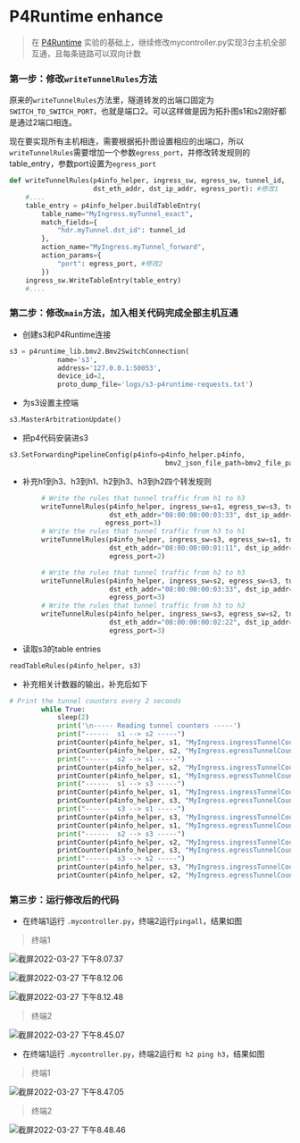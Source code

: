 # P4Runtime enhance

> 在 [P4Runtime](https://github.com/p4lang/tutorials/tree/master/exercises/p4runtime) 实验的基础上，继续修改mycontroller.py实现3台主机全部互通，且每条链路可以双向计数



### 第一步：修改`writeTunnelRules`方法

原来的`writeTunnelRules`方法里，隧道转发的出端口固定为`SWITCH_TO_SWITCH_PORT`，也就是端口2。可以这样做是因为拓扑图s1和s2刚好都是通过2端口相连。

现在要实现所有主机相连，需要根据拓扑图设置相应的出端口，所以`writeTunnelRules`需要增加一个参数`egress_port`，并修改转发规则的table_entry，参数port设置为`egress_port`

```python
def writeTunnelRules(p4info_helper, ingress_sw, egress_sw, tunnel_id,
                     dst_eth_addr, dst_ip_addr, egress_port): #修改1
    #....
    table_entry = p4info_helper.buildTableEntry(
        table_name="MyIngress.myTunnel_exact",
        match_fields={
            "hdr.myTunnel.dst_id": tunnel_id
        },
        action_name="MyIngress.myTunnel_forward",
        action_params={
            "port": egress_port, #修改2
        })
    ingress_sw.WriteTableEntry(table_entry)
    #....
```



### 第二步：修改`main`方法，加入相关代码完成全部主机互通

- 创建s3和P4Runtime连接

```python
s3 = p4runtime_lib.bmv2.Bmv2SwitchConnection(
            name='s3',
            address='127.0.0.1:50053',
            device_id=2,
            proto_dump_file='logs/s3-p4runtime-requests.txt')
```

- 为s3设置主控端

```python
s3.MasterArbitrationUpdate()
```

- 把p4代码安装进s3

```python
s3.SetForwardingPipelineConfig(p4info=p4info_helper.p4info,
                                       bmv2_json_file_path=bmv2_file_path)
```

- 补充h1到h3、h3到h1、h2到h3、h3到h2四个转发规则

```python
		# Write the rules that tunnel traffic from h1 to h3
        writeTunnelRules(p4info_helper, ingress_sw=s1, egress_sw=s3, tunnel_id=300,
                         dst_eth_addr="08:00:00:00:03:33", dst_ip_addr="10.0.3.3",
                        egress_port=3)
        # Write the rules that tunnel traffic from h3 to h1
        writeTunnelRules(p4info_helper, ingress_sw=s3, egress_sw=s1, tunnel_id=400,
                         dst_eth_addr="08:00:00:00:01:11", dst_ip_addr="10.0.1.1",
                         egress_port=2)

        # Write the rules that tunnel traffic from h2 to h3
        writeTunnelRules(p4info_helper, ingress_sw=s2, egress_sw=s3, tunnel_id=500,
                         dst_eth_addr="08:00:00:00:03:33", dst_ip_addr="10.0.3.3",
                         egress_port=3)
        # Write the rules that tunnel traffic from h3 to h2
        writeTunnelRules(p4info_helper, ingress_sw=s3, egress_sw=s2, tunnel_id=600,
                         dst_eth_addr="08:00:00:00:02:22", dst_ip_addr="10.0.2.2",
                         egress_port=3)
```

- 读取s3的table entries

```python
readTableRules(p4info_helper, s3)
```

- 补充相关计数器的输出，补充后如下

```python
# Print the tunnel counters every 2 seconds
        while True:
            sleep(2)
            print('\n----- Reading tunnel counters -----')
            print("------  s1 --> s2 -----")
            printCounter(p4info_helper, s1, "MyIngress.ingressTunnelCounter", 100)
            printCounter(p4info_helper, s2, "MyIngress.egressTunnelCounter", 100)
            print("------  s2 --> s1 -----")
            printCounter(p4info_helper, s2, "MyIngress.ingressTunnelCounter", 200)
            printCounter(p4info_helper, s1, "MyIngress.egressTunnelCounter", 200)
            print("------  s1 --> s3 -----")
            printCounter(p4info_helper, s1, "MyIngress.ingressTunnelCounter", 300)
            printCounter(p4info_helper, s3, "MyIngress.egressTunnelCounter", 300)
            print("------  s3 --> s1 -----")
            printCounter(p4info_helper, s3, "MyIngress.ingressTunnelCounter", 400)
            printCounter(p4info_helper, s1, "MyIngress.egressTunnelCounter", 400)
            print("------  s2 --> s3 -----")
            printCounter(p4info_helper, s2, "MyIngress.ingressTunnelCounter", 500)
            printCounter(p4info_helper, s3, "MyIngress.egressTunnelCounter", 500)
            print("------  s3 --> s2 -----")
            printCounter(p4info_helper, s3, "MyIngress.ingressTunnelCounter", 600)
            printCounter(p4info_helper, s2, "MyIngress.egressTunnelCounter", 600)
```



### 第三步：运行修改后的代码

- 在终端1运行 `.mycontroller.py`，终端2运行`pingall`，结果如图

> 终端1

![截屏2022-03-27 下午8.07.37](https://tva1.sinaimg.cn/large/e6c9d24ely1h0oq55142ej20sl0juact.jpg)



![截屏2022-03-27 下午8.12.06](https://tva1.sinaimg.cn/large/e6c9d24ely1h0oq5bk93jj20sl0juad3.jpg) 

![截屏2022-03-27 下午8.12.48](https://tva1.sinaimg.cn/large/e6c9d24ely1h0oq5hv9flj20rc0b03zy.jpg) 

> 终端2

![截屏2022-03-27 下午8.45.07](https://tva1.sinaimg.cn/large/e6c9d24ely1h0oq7samilj20mf04p74f.jpg) 



- 在终端1运行 `.mycontroller.py`，终端2运行`和 h2 ping h3`，结果如图

> 终端1

![截屏2022-03-27 下午8.47.05](https://tva1.sinaimg.cn/large/e6c9d24ely1h0oqad5ylbj20p70kzgpc.jpg)

> 终端2

![截屏2022-03-27 下午8.48.46](https://tva1.sinaimg.cn/large/e6c9d24ely1h0oqbuqdnnj20oy06t752.jpg)

